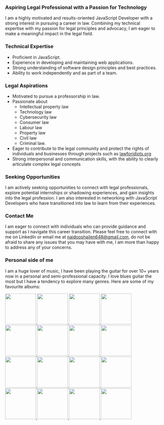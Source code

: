 ### Aspiring Legal Professional with a Passion for Technology

I am a highly motivated and results-oriented JavaScript Developer with a strong interest in pursuing a career in law. Combining my technical expertise with my passion for legal principles and advocacy, I am eager to make a meaningful impact in the legal field.

### Technical Expertise

* Proficient in JavaScript.
* Experience in developing and maintaining web applications.
* Strong understanding of software design principles and best practices.
* Ability to work independently and as part of a team.

### Legal Aspirations

* Motivated to pursue a professorship in law.
* Passionate about
  * Intellectual property law
  * Technology law
  * Cybersecurity law
  * Consumer law
  * Labour law
  * Property law
  * Civil law
  * Criminal law.
* Eager to contribute to the legal community and protect the rights of individuals and businesses through projects such as [lawforidiots.org](https://lawforidiots.org)
* Strong interpersonal and communication skills, with the ability to clearly articulate complex legal concepts

### Seeking Opportunities

I am actively seeking opportunities to connect with legal professionals, explore potential internships or shadowing experiences, and gain insights into the legal profession. I am also interested in networking with JavaScript Developers who have transitioned into law to learn from their experiences.

### Contact Me

I am eager to connect with individuals who can provide guidance and support as I navigate this career transition. Please feel free to connect with me on LinkedIn or email me at naidooshailen648@gmail.com, do not be afraid to share any issues that you may have with me, I am more than happy to address any of your concerns.

### Personal side of me

I am a huge lover of music, I have been playing the guitar for over 10+ years now in a personal and semi-professional capacity. I love blues guitar the most but I have a tendency to explore many genres. Here are some of my favourite albums:

<a href="https://open.spotify.com/track/5O59s7bCgTFsXDXlWecyQ1?si=d7cace0d79a84560" target="_blank">
 <img src="https://github.com/shailen-naidoo/shailen-naidoo/assets/26552540/5647769e-4f33-437e-942e-59b0eec1da91" height="100px" width="100px" />
</a>
<a href="https://open.spotify.com/track/4zoQ3EqopTIGmK2c2rPV5t?si=291b4cda9c384037" target="_blank">
 <img src="https://github.com/shailen-naidoo/shailen-naidoo/assets/26552540/f2c5fe17-5984-45bf-ae4c-303b90b48448" height="100px" width="100px" />
<a/>
<a href="https://open.spotify.com/track/2VjXGuPVVxyhMgER3Uz2Fe?si=76f86511e1eb4c65" target="_blank">
 <img src="https://github.com/shailen-naidoo/shailen-naidoo/assets/26552540/518515f9-8432-475b-89d2-229ec3ef5c07" height="100px" width="100px" />
</a>
<a href="https://open.spotify.com/track/0nJW01T7XtvILxQgC5J7Wh?si=1a0f06936c4c40e3" target="_blank">
 <img src="https://github.com/shailen-naidoo/shailen-naidoo/assets/26552540/dd72a195-e401-4ef6-9c69-741fd6a409be" height="100px" width="100px" />
</a>
<a href="https://open.spotify.com/track/1JdFSVTGl0gDJJVUTBvauR?si=42551bcb61674be0" target="_blank">
 <img src="https://github.com/shailen-naidoo/shailen-naidoo/assets/26552540/269bc069-0c1e-443a-8084-3ed536a28450" height="100px" width="100px" />
</a>
<a href="https://open.spotify.com/track/5gFoAVTN9YlM9uJCrFZtgl?si=75af2de6c0064f56" target="_blank">
 <img src="https://github.com/shailen-naidoo/shailen-naidoo/assets/26552540/ea5c7e82-f264-468c-993b-52d106173fdf" height="100px" width="100px" />
</a>
<a href="https://open.spotify.com/track/3fVoaJNF8ALQlL0MG5XpWa?si=16b5d594e6a84c45" target="_blank">
 <img src="https://github.com/shailen-naidoo/shailen-naidoo/assets/26552540/52e00381-86a5-4467-b332-a138beb0a317" height="100px" width="100px" />
</a>
<a href="https://open.spotify.com/track/0BgbobvykXxEvxo2HhCuvM?si=79d93d3e29f840f1" target="_blank">
 <img src="https://github.com/shailen-naidoo/shailen-naidoo/assets/26552540/1470b646-a649-43d9-a4ea-2f5e84b4c475" height="100px" width="100px" />
</a>
<a href="https://open.spotify.com/track/5PyjfIFYrV26ODWzzsbcit?si=f1764822f34b444f" target="_blank">
 <img src="https://github.com/shailen-naidoo/shailen-naidoo/assets/26552540/623922d3-cd4f-401d-b43f-9b3229bc73e0" height="100px" width="100px" />
</a>
<a href="https://open.spotify.com/track/2CuUB5MbfRShtunR8g5hjR?si=4bc28e4f177747bc" target="_blank">
 <img src="https://github.com/shailen-naidoo/shailen-naidoo/assets/26552540/7deaae20-f5d2-4ddb-b1bb-fd876adf218b" height="100px" width="100px" />
</a>
<a href="https://open.spotify.com/track/4iJyoBOLtHqaGxP12qzhQI?si=4ba04d2e01f54991" target="_blank">
 <img src="https://github.com/shailen-naidoo/shailen-naidoo/assets/26552540/9a1ed11f-b48c-4766-87a3-b49ebcbda263" height="100px" width="100px" />
</a>
<a href="https://open.spotify.com/track/0RnxpSzxzwZgFQ0NahQr9K?si=e2c1dedfbc534bd5" target="_blank">
 <img src="https://github.com/shailen-naidoo/shailen-naidoo/assets/26552540/e60da1ce-3675-4eb4-899e-e2458a344349" height="100px" width="100px" />
</a>
<a href="https://open.spotify.com/track/3XVBdLihbNbxUwZosxcGuJ?si=fa3a4700acd8443c" target="_blank">
 <img src="https://github.com/shailen-naidoo/shailen-naidoo/assets/26552540/2d0e29da-c6d4-409a-b5aa-ce6ac371dadb" height="100px" width="100px" />
</a>
<a href="https://open.spotify.com/track/5WMKS1iDfugyLhfibIlR51?si=4f32b38b7c324b31" target="_blank">
 <img src="https://github.com/shailen-naidoo/shailen-naidoo/assets/26552540/0b91c6f8-9719-44d6-a7a6-c94950103899" height="100px" width="100px" />
</a>
<a href="https://open.spotify.com/track/5O9oIsN5r0MKWuUrjWSa7W?si=870bd2264a204899" target="_blank">
 <img src="https://github.com/shailen-naidoo/shailen-naidoo/assets/26552540/facbed4a-d6b5-4362-bad9-3998a033d8e5" height="100px" width="100px" />
</a>
<a href="https://open.spotify.com/track/58Zt987fK6gWxtO0MwEzPn?si=d1cbe9399d844c1f" target="_blank">
 <img src="https://github.com/shailen-naidoo/shailen-naidoo/assets/26552540/19ddcd95-2583-48f8-b05d-2d78351c2629" height="100px" width="100px" />
</a>
